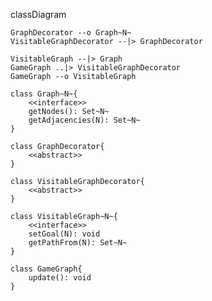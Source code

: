 classDiagram

    GraphDecorator --o Graph~N~
    VisitableGraphDecorator --|> GraphDecorator
    
    VisitableGraph --|> Graph
    GameGraph ..|> VisitableGraphDecorator
    GameGraph --o VisitableGraph

    class Graph~N~{
        <<interface>>
        getNodes(): Set~N~
        getAdjacencies(N): Set~N~
    }

    class GraphDecorator{
        <<abstract>>
    }

    class VisitableGraphDecorator{
        <<abstract>>
    }

    class VisitableGraph~N~{
        <<interface>>
        setGoal(N): void
        getPathFrom(N): Set~N~
    }

    class GameGraph{
        update(): void
    }